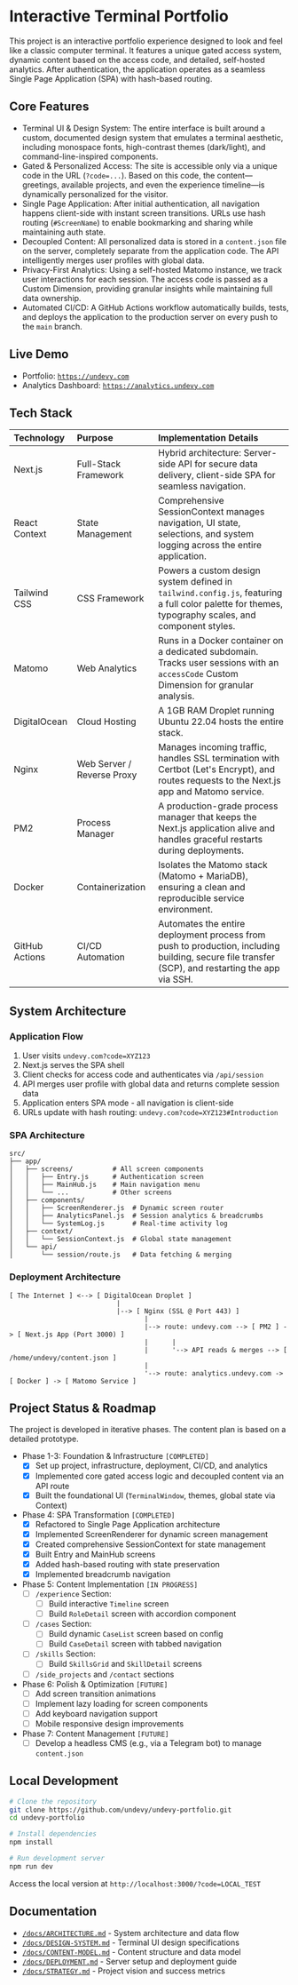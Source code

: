 # Interactive Terminal Portfolio

This project is an interactive portfolio experience designed to look and feel like a classic computer terminal. It features a unique gated access system, dynamic content based on the access code, and detailed, self-hosted analytics. After authentication, the application operates as a seamless Single Page Application (SPA) with hash-based routing.

## Core Features

- Terminal UI & Design System: The entire interface is built around a custom, documented design system that emulates a terminal aesthetic, including monospace fonts, high-contrast themes (dark/light), and command-line-inspired components.
- Gated & Personalized Access: The site is accessible only via a unique code in the URL (`?code=...`). Based on this code, the content—greetings, available projects, and even the experience timeline—is dynamically personalized for the visitor.
- Single Page Application: After initial authentication, all navigation happens client-side with instant screen transitions. URLs use hash routing (`#ScreenName`) to enable bookmarking and sharing while maintaining auth state.
- Decoupled Content: All personalized data is stored in a `content.json` file on the server, completely separate from the application code. The API intelligently merges user profiles with global data.
- Privacy-First Analytics: Using a self-hosted Matomo instance, we track user interactions for each session. The access code is passed as a Custom Dimension, providing granular insights while maintaining full data ownership.
- Automated CI/CD: A GitHub Actions workflow automatically builds, tests, and deploys the application to the production server on every push to the `main` branch.

## Live Demo

- Portfolio: [`https://undevy.com`](https://undevy.com)
- Analytics Dashboard: [`https://analytics.undevy.com`](https://analytics.undevy.com)

## Tech Stack

| Technology         | Purpose                        | Implementation Details                                                                                                     |
| :----------------- | :----------------------------- | :------------------------------------------------------------------------------------------------------------------------- |
| Next.js        | Full-Stack Framework           | Hybrid architecture: Server-side API for secure data delivery, client-side SPA for seamless navigation. |
| React Context  | State Management               | Comprehensive SessionContext manages navigation, UI state, selections, and system logging across the entire application. |
| Tailwind CSS   | CSS Framework                  | Powers a custom design system defined in `tailwind.config.js`, featuring a full color palette for themes, typography scales, and component styles. |
| Matomo         | Web Analytics                  | Runs in a Docker container on a dedicated subdomain. Tracks user sessions with an `accessCode` Custom Dimension for granular analysis. |
| DigitalOcean   | Cloud Hosting                  | A 1GB RAM Droplet running Ubuntu 22.04 hosts the entire stack.                                                             |
| Nginx          | Web Server / Reverse Proxy     | Manages incoming traffic, handles SSL termination with Certbot (Let's Encrypt), and routes requests to the Next.js app and Matomo service. |
| PM2            | Process Manager                | A production-grade process manager that keeps the Next.js application alive and handles graceful restarts during deployments. |
| Docker         | Containerization               | Isolates the Matomo stack (Matomo + MariaDB), ensuring a clean and reproducible service environment. |
| GitHub Actions | CI/CD Automation               | Automates the entire deployment process from push to production, including building, secure file transfer (SCP), and restarting the app via SSH. |

## System Architecture

### Application Flow
1. User visits `undevy.com?code=XYZ123`
2. Next.js serves the SPA shell
3. Client checks for access code and authenticates via `/api/session`
4. API merges user profile with global data and returns complete session data
5. Application enters SPA mode - all navigation is client-side
6. URLs update with hash routing: `undevy.com?code=XYZ123#Introduction`

### SPA Architecture
```
src/
├── app/
│   ├── screens/          # All screen components
│   │   ├── Entry.js      # Authentication screen
│   │   ├── MainHub.js    # Main navigation menu
│   │   └── ...           # Other screens
│   ├── components/       
│   │   ├── ScreenRenderer.js  # Dynamic screen router
│   │   ├── AnalyticsPanel.js  # Session analytics & breadcrumbs
│   │   └── SystemLog.js       # Real-time activity log
│   ├── context/
│   │   └── SessionContext.js  # Global state management
│   └── api/
│       └── session/route.js   # Data fetching & merging
```

### Deployment Architecture
```
[ The Internet ] <--> [ DigitalOcean Droplet ]
                           |
                           |--> [ Nginx (SSL @ Port 443) ]
                                  |
                                  |--> route: undevy.com --> [ PM2 ] -> [ Next.js App (Port 3000) ]
                                  |      |
                                  |      '--> API reads & merges --> [ /home/undevy/content.json ]
                                  |
                                  '--> route: analytics.undevy.com -> [ Docker ] -> [ Matomo Service ]
```

## Project Status & Roadmap

The project is developed in iterative phases. The content plan is based on a detailed prototype.

- Phase 1-3: Foundation & Infrastructure `[COMPLETED]`
    - [x] Set up project, infrastructure, deployment, CI/CD, and analytics
    - [x] Implemented core gated access logic and decoupled content via an API route
    - [x] Built the foundational UI (`TerminalWindow`, themes, global state via Context)

- Phase 4: SPA Transformation `[COMPLETED]`
    - [x] Refactored to Single Page Application architecture
    - [x] Implemented ScreenRenderer for dynamic screen management
    - [x] Created comprehensive SessionContext for state management
    - [x] Built Entry and MainHub screens
    - [x] Added hash-based routing with state preservation
    - [x] Implemented breadcrumb navigation

- Phase 5: Content Implementation `[IN PROGRESS]`
    - [ ] `/experience` Section:
        - [ ] Build interactive `Timeline` screen
        - [ ] Build `RoleDetail` screen with accordion component
    - [ ] `/cases` Section:
        - [ ] Build dynamic `CaseList` screen based on config
        - [ ] Build `CaseDetail` screen with tabbed navigation
    - [ ] `/skills` Section:
        - [ ] Build `SkillsGrid` and `SkillDetail` screens
    - [ ] `/side_projects` and `/contact` sections

- Phase 6: Polish & Optimization `[FUTURE]`
    - [ ] Add screen transition animations
    - [ ] Implement lazy loading for screen components
    - [ ] Add keyboard navigation support
    - [ ] Mobile responsive design improvements

- Phase 7: Content Management `[FUTURE]`
    - [ ] Develop a headless CMS (e.g., via a Telegram bot) to manage `content.json`

## Local Development

```bash
# Clone the repository
git clone https://github.com/undevy/undevy-portfolio.git
cd undevy-portfolio

# Install dependencies
npm install

# Run development server
npm run dev
```

Access the local version at `http://localhost:3000/?code=LOCAL_TEST`

## Documentation

- [`/docs/ARCHITECTURE.md`](docs/ARCHITECTURE.md) - System architecture and data flow
- [`/docs/DESIGN-SYSTEM.md`](docs/DESIGN-SYSTEM.md) - Terminal UI design specifications
- [`/docs/CONTENT-MODEL.md`](docs/CONTENT-MODEL.md) - Content structure and data model
- [`/docs/DEPLOYMENT.md`](docs/DEPLOYMENT.md) - Server setup and deployment guide
- [`/docs/STRATEGY.md`](docs/STRATEGY.md) - Project vision and success metrics